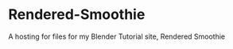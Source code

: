 Rendered-Smoothie
=================

A hosting for files for my Blender Tutorial site, Rendered Smoothie
